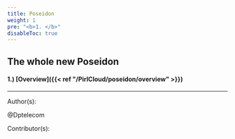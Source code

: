 ```yaml
---
title: Poseidon
weight: 1
pre: "<b>1. </b>"
disableToc: true
---
```


## The whole new Poseidon





#### 1.) [Overview]({{< ref "/PirlCloud/poseidon/overview" >}})




---
Author(s):


@Dptelecom


Contributor(s):

